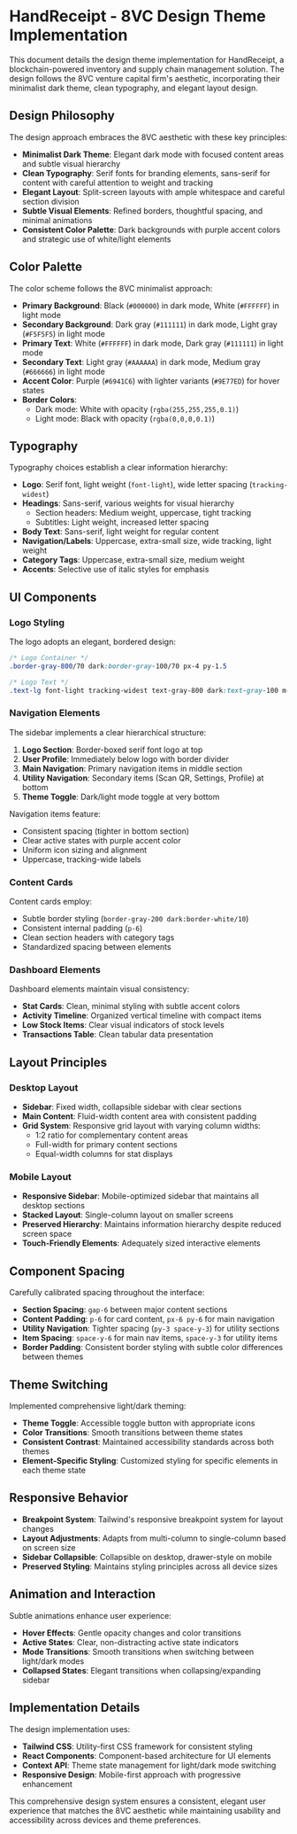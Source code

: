 # HandReceipt - 8VC Design Theme Implementation

This document details the design theme implementation for HandReceipt, a blockchain-powered inventory and supply chain management solution. The design follows the 8VC venture capital firm's aesthetic, incorporating their minimalist dark theme, clean typography, and elegant layout design.

## Design Philosophy

The design approach embraces the 8VC aesthetic with these key principles:

- **Minimalist Dark Theme**: Elegant dark mode with focused content areas and subtle visual hierarchy
- **Clean Typography**: Serif fonts for branding elements, sans-serif for content with careful attention to weight and tracking
- **Elegant Layout**: Split-screen layouts with ample whitespace and careful section division
- **Subtle Visual Elements**: Refined borders, thoughtful spacing, and minimal animations
- **Consistent Color Palette**: Dark backgrounds with purple accent colors and strategic use of white/light elements

## Color Palette

The color scheme follows the 8VC minimalist approach:

- **Primary Background**: Black (`#000000`) in dark mode, White (`#FFFFFF`) in light mode
- **Secondary Background**: Dark gray (`#111111`) in dark mode, Light gray (`#F5F5F5`) in light mode
- **Primary Text**: White (`#FFFFFF`) in dark mode, Dark gray (`#111111`) in light mode
- **Secondary Text**: Light gray (`#AAAAAA`) in dark mode, Medium gray (`#666666`) in light mode
- **Accent Color**: Purple (`#6941C6`) with lighter variants (`#9E77ED`) for hover states
- **Border Colors**: 
  - Dark mode: White with opacity (`rgba(255,255,255,0.1)`) 
  - Light mode: Black with opacity (`rgba(0,0,0,0.1)`)

## Typography

Typography choices establish a clear information hierarchy:

- **Logo**: Serif font, light weight (`font-light`), wide letter spacing (`tracking-widest`)
- **Headings**: Sans-serif, various weights for visual hierarchy
  - Section headers: Medium weight, uppercase, tight tracking
  - Subtitles: Light weight, increased letter spacing
- **Body Text**: Sans-serif, light weight for regular content
- **Navigation/Labels**: Uppercase, extra-small size, wide tracking, light weight
- **Category Tags**: Uppercase, extra-small size, medium weight
- **Accents**: Selective use of italic styles for emphasis

## UI Components

### Logo Styling

The logo adopts an elegant, bordered design:
```css
/* Logo Container */
.border-gray-800/70 dark:border-gray-100/70 px-4 py-1.5

/* Logo Text */
.text-lg font-light tracking-widest text-gray-800 dark:text-gray-100 m-0 font-serif
```

### Navigation Elements

The sidebar implements a clear hierarchical structure:

1. **Logo Section**: Border-boxed serif font logo at top
2. **User Profile**: Immediately below logo with border divider
3. **Main Navigation**: Primary navigation items in middle section
4. **Utility Navigation**: Secondary items (Scan QR, Settings, Profile) at bottom
5. **Theme Toggle**: Dark/light mode toggle at very bottom

Navigation items feature:
- Consistent spacing (tighter in bottom section)
- Clear active states with purple accent color
- Uniform icon sizing and alignment
- Uppercase, tracking-wide labels

### Content Cards

Content cards employ:
- Subtle border styling (`border-gray-200 dark:border-white/10`)
- Consistent internal padding (`p-6`)
- Clean section headers with category tags
- Standardized spacing between elements

### Dashboard Elements

Dashboard elements maintain visual consistency:
- **Stat Cards**: Clean, minimal styling with subtle accent colors
- **Activity Timeline**: Organized vertical timeline with compact items
- **Low Stock Items**: Clear visual indicators of stock levels
- **Transactions Table**: Clean tabular data presentation

## Layout Principles

### Desktop Layout

- **Sidebar**: Fixed width, collapsible sidebar with clear sections
- **Main Content**: Fluid-width content area with consistent padding
- **Grid System**: Responsive grid layout with varying column widths:
  - 1:2 ratio for complementary content areas
  - Full-width for primary content sections
  - Equal-width columns for stat displays

### Mobile Layout

- **Responsive Sidebar**: Mobile-optimized sidebar that maintains all desktop sections
- **Stacked Layout**: Single-column layout on smaller screens
- **Preserved Hierarchy**: Maintains information hierarchy despite reduced screen space
- **Touch-Friendly Elements**: Adequately sized interactive elements

## Component Spacing

Carefully calibrated spacing throughout the interface:

- **Section Spacing**: `gap-6` between major content sections
- **Content Padding**: `p-6` for card content, `px-6 py-6` for main navigation
- **Utility Navigation**: Tighter spacing (`py-3 space-y-3`) for utility sections
- **Item Spacing**: `space-y-6` for main nav items, `space-y-3` for utility items
- **Border Padding**: Consistent border styling with subtle color differences between themes

## Theme Switching

Implemented comprehensive light/dark theming:

- **Theme Toggle**: Accessible toggle button with appropriate icons
- **Color Transitions**: Smooth transitions between theme states
- **Consistent Contrast**: Maintained accessibility standards across both themes
- **Element-Specific Styling**: Customized styling for specific elements in each theme state

## Responsive Behavior

- **Breakpoint System**: Tailwind's responsive breakpoint system for layout changes
- **Layout Adjustments**: Adapts from multi-column to single-column based on screen size
- **Sidebar Collapsible**: Collapsible on desktop, drawer-style on mobile
- **Preserved Styling**: Maintains styling principles across all device sizes

## Animation and Interaction

Subtle animations enhance user experience:
- **Hover Effects**: Gentle opacity changes and color transitions
- **Active States**: Clear, non-distracting active state indicators
- **Mode Transitions**: Smooth transitions when switching between light/dark modes
- **Collapsed States**: Elegant transitions when collapsing/expanding sidebar

## Implementation Details

The design implementation uses:
- **Tailwind CSS**: Utility-first CSS framework for consistent styling
- **React Components**: Component-based architecture for UI elements
- **Context API**: Theme state management for light/dark mode switching
- **Responsive Design**: Mobile-first approach with progressive enhancement

This comprehensive design system ensures a consistent, elegant user experience that matches the 8VC aesthetic while maintaining usability and accessibility across devices and theme preferences.